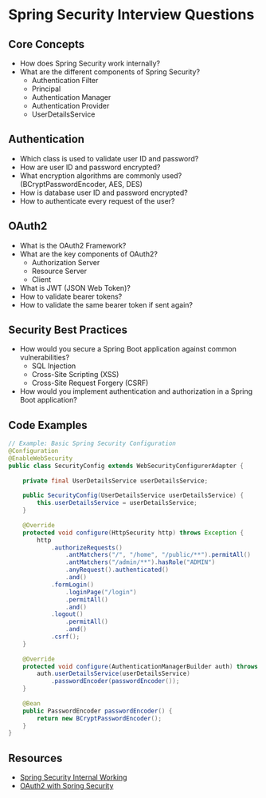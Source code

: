 # Spring Security Interview Questions

## Core Concepts

- How does Spring Security work internally?
- What are the different components of Spring Security?
  - Authentication Filter
  - Principal
  - Authentication Manager
  - Authentication Provider
  - UserDetailsService

## Authentication

- Which class is used to validate user ID and password?
- How are user ID and password encrypted?
- What encryption algorithms are commonly used? (BCryptPasswordEncoder, AES, DES)
- How is database user ID and password encrypted?
- How to authenticate every request of the user?

## OAuth2

- What is the OAuth2 Framework?
- What are the key components of OAuth2?
  - Authorization Server
  - Resource Server
  - Client
- What is JWT (JSON Web Token)?
- How to validate bearer tokens?
- How to validate the same bearer token if sent again?

## Security Best Practices

- How would you secure a Spring Boot application against common vulnerabilities?
  - SQL Injection
  - Cross-Site Scripting (XSS)
  - Cross-Site Request Forgery (CSRF)
- How would you implement authentication and authorization in a Spring Boot application?

## Code Examples

```java
// Example: Basic Spring Security Configuration
@Configuration
@EnableWebSecurity
public class SecurityConfig extends WebSecurityConfigurerAdapter {
    
    private final UserDetailsService userDetailsService;
    
    public SecurityConfig(UserDetailsService userDetailsService) {
        this.userDetailsService = userDetailsService;
    }
    
    @Override
    protected void configure(HttpSecurity http) throws Exception {
        http
            .authorizeRequests()
                .antMatchers("/", "/home", "/public/**").permitAll()
                .antMatchers("/admin/**").hasRole("ADMIN")
                .anyRequest().authenticated()
                .and()
            .formLogin()
                .loginPage("/login")
                .permitAll()
                .and()
            .logout()
                .permitAll()
                .and()
            .csrf();
    }
    
    @Override
    protected void configure(AuthenticationManagerBuilder auth) throws Exception {
        auth.userDetailsService(userDetailsService)
            .passwordEncoder(passwordEncoder());
    }
    
    @Bean
    public PasswordEncoder passwordEncoder() {
        return new BCryptPasswordEncoder();
    }
}
```

## Resources

- [Spring Security Internal Working](https://www.linkedin.com/pulse/how-does-spring-security-works-internally-ayush-jain/)
- [OAuth2 with Spring Security](https://www.linkedin.com/pulse/oauth-spring-security-ayush-jain/)
